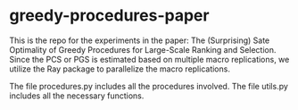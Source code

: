# greedy-procedures-paper

This is the repo for the experiments in the paper: The (Surprising) Sate Optimality of Greedy Procedures for Large-Scale Ranking and Selection. Since the PCS or PGS is estimated based on multiple macro replications, we utilize the Ray package to parallelize the macro replications. 

The file procedures.py includes all the procedures involved. The file utils.py includes all the necessary functions.
